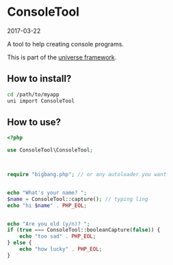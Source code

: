 ConsoleTool
==================
2017-03-22



A tool to help creating console programs.



This is part of the [universe framework](https://github.com/lingtalfi/universe-naive-importer).





How to install?
-------------------
```bash
cd /path/to/myapp
uni import ConsoleTool
```



How to use?
-------------------
```php
<?php

use ConsoleTool\ConsoleTool;



require "bigbang.php"; // or any autoloader you want


echo "What's your name? ";
$name = ConsoleTool::capture(); // typing ling
echo "hi $name" . PHP_EOL;


echo "Are you old (y/n)? ";
if (true === ConsoleTool::booleanCapture(false)) {
    echo "too sad" . PHP_EOL;
} else {
    echo "how lucky" . PHP_EOL;
}

```
 

